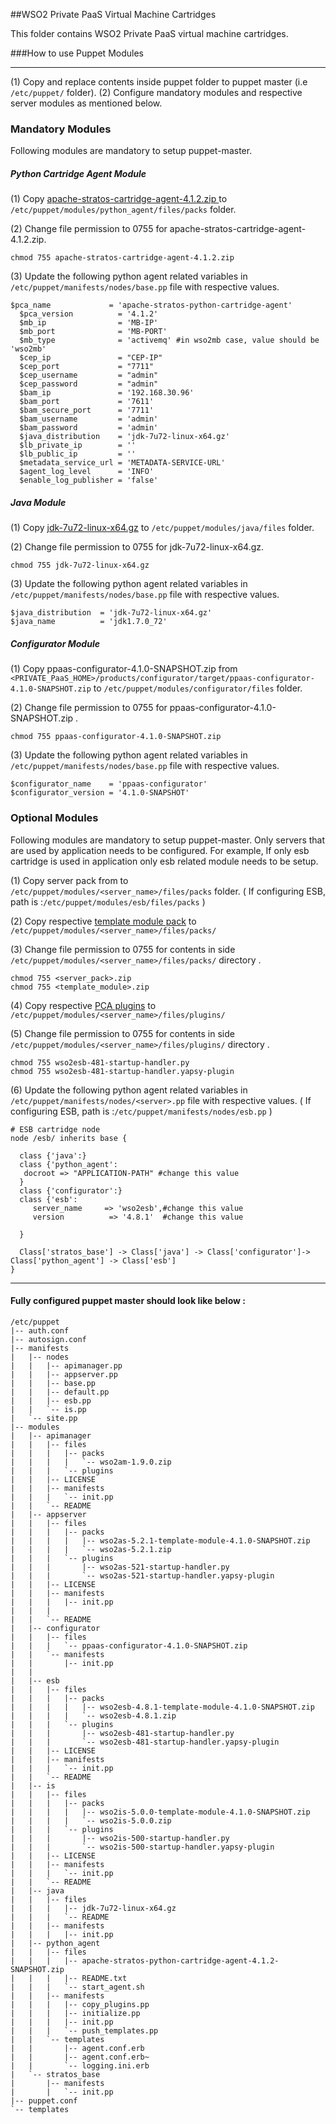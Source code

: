 ##WSO2 Private PaaS Virtual Machine Cartridges

This folder contains WSO2 Private PaaS virtual machine cartridges.

###How to use Puppet Modules

---
(1) Copy and replace contents inside puppet folder to puppet master (i.e `/etc/puppet/` folder).
(2) Configure mandatory modules and respective server modules as mentioned below.

### **Mandatory Modules**
Following modules are mandatory to setup puppet-master.

##### **Python Cartridge Agent Module**
(1) Copy [apache-stratos-cartridge-agent-4.1.2.zip ](http://www.apache.org/dyn/closer.cgi/stratos)  to `/etc/puppet/modules/python_agent/files/packs` folder.

(2) Change file permission to 0755 for apache-stratos-cartridge-agent-4.1.2.zip.
```
chmod 755 apache-stratos-cartridge-agent-4.1.2.zip
```
(3) Update the following python agent related variables in `/etc/puppet/manifests/nodes/base.pp` file with respective values.
```
$pca_name             = 'apache-stratos-python-cartridge-agent'
  $pca_version          = '4.1.2'
  $mb_ip                = 'MB-IP'
  $mb_port              = 'MB-PORT'
  $mb_type    			= 'activemq' #in wso2mb case, value should be 'wso2mb'
  $cep_ip 				= "CEP-IP"
  $cep_port				= "7711"
  $cep_username			= "admin"
  $cep_password			= "admin"
  $bam_ip               = '192.168.30.96'
  $bam_port             = '7611'
  $bam_secure_port      = '7711'
  $bam_username	      	= 'admin'
  $bam_password      	= 'admin'
  $java_distribution  	= 'jdk-7u72-linux-x64.gz'
  $lb_private_ip  		= ''
  $lb_public_ip  		= ''
  $metadata_service_url = 'METADATA-SERVICE-URL'
  $agent_log_level 		= 'INFO'
  $enable_log_publisher = 'false'
```
##### **Java Module**
(1) Copy [jdk-7u72-linux-x64.gz](http://www.oracle.com/technetwork/java/javase/downloads/jdk7-downloads-1880260.html) to `/etc/puppet/modules/java/files` folder.

(2) Change file permission to 0755 for jdk-7u72-linux-x64.gz.
```
chmod 755 jdk-7u72-linux-x64.gz
```
(3) Update the following python agent related variables in `/etc/puppet/manifests/nodes/base.pp` file with respective values.
```
$java_distribution 	= 'jdk-7u72-linux-x64.gz'
$java_name    		= 'jdk1.7.0_72'
```
##### **Configurator Module**
(1) Copy ppaas-configurator-4.1.0-SNAPSHOT.zip from `<PRIVATE_PaaS_HOME>/products/configurator/target/ppaas-configurator-4.1.0-SNAPSHOT.zip`  to `/etc/puppet/modules/configurator/files` folder.

(2) Change file permission to 0755 for ppaas-configurator-4.1.0-SNAPSHOT.zip .
```
chmod 755 ppaas-configurator-4.1.0-SNAPSHOT.zip 
```
(3) Update the following python agent related variables in `/etc/puppet/manifests/nodes/base.pp` file with respective values.
```
$configurator_name    = 'ppaas-configurator'
$configurator_version = '4.1.0-SNAPSHOT'
```
### **Optional Modules**
Following modules are mandatory to setup puppet-master. Only servers that are used by application needs to be configured. For example, If only esb cartridge is used in application only esb related module needs to be setup.

(1) Copy server pack from   to `/etc/puppet/modules/<server_name>/files/packs` folder. ( If configuring ESB, path is :`/etc/puppet/modules/esb/files/packs` )

(2) Copy respective [template module pack](https://github.com/wso2/product-private-paas/tree/master/cartridges/templates-modules) to `/etc/puppet/modules/<server_name>/files/packs/`

(3) Change file permission to 0755 for contents in side `/etc/puppet/modules/<server_name>/files/packs/` directory .
```
chmod 755 <server_pack>.zip 
chmod 755 <template_module>.zip 
```

(4) Copy respective [PCA plugins](https://github.com/wso2/product-private-paas/tree/master/cartridges/plugins) to `/etc/puppet/modules/<server_name>/files/plugins/`

(5) Change file permission to 0755 for contents in side `/etc/puppet/modules/<server_name>/files/plugins/` directory .
```
chmod 755 wso2esb-481-startup-handler.py 
chmod 755 wso2esb-481-startup-handler.yapsy-plugin 
```

(6) Update the following python agent related variables in `/etc/puppet/manifests/nodes/<server>.pp` file with respective values.
( If configuring ESB, path is :`/etc/puppet/manifests/nodes/esb.pp` )
```
# ESB cartridge node
node /esb/ inherits base {

  class {'java':}
  class {'python_agent':
   docroot => "APPLICATION-PATH" #change this value
  }
  class {'configurator':}
  class {'esb':
     server_name     => 'wso2esb',#change this value
     version  	      => '4.8.1'  #change this value

  }

  Class['stratos_base'] -> Class['java'] -> Class['configurator']-> Class['python_agent'] -> Class['esb']
}
```
---
#### **Fully configured puppet master should look like below :**
```
/etc/puppet
|-- auth.conf
|-- autosign.conf
|-- manifests
|   |-- nodes
|   |   |-- apimanager.pp
|   |   |-- appserver.pp
|   |   |-- base.pp
|   |   |-- default.pp
|   |   |-- esb.pp
|   |   `-- is.pp
|   `-- site.pp
|-- modules
|   |-- apimanager
|   |   |-- files
|   |   |   |-- packs
|   |   |   |   `-- wso2am-1.9.0.zip
|   |   |   `-- plugins
|   |   |-- LICENSE
|   |   |-- manifests
|   |   |   `-- init.pp
|   |   `-- README
|   |-- appserver
|   |   |-- files
|   |   |   |-- packs
|   |   |   |   |-- wso2as-5.2.1-template-module-4.1.0-SNAPSHOT.zip
|   |   |   |   `-- wso2as-5.2.1.zip
|   |   |   `-- plugins
|   |   |       |-- wso2as-521-startup-handler.py
|   |   |       `-- wso2as-521-startup-handler.yapsy-plugin
|   |   |-- LICENSE
|   |   |-- manifests
|   |   |   |-- init.pp
|   |   | 
|   |   `-- README
|   |-- configurator
|   |   |-- files
|   |   |   `-- ppaas-configurator-4.1.0-SNAPSHOT.zip
|   |   `-- manifests
|   |       |-- init.pp
|   |       
|   |-- esb
|   |   |-- files
|   |   |   |-- packs
|   |   |   |   |-- wso2esb-4.8.1-template-module-4.1.0-SNAPSHOT.zip
|   |   |   |   `-- wso2esb-4.8.1.zip
|   |   |   `-- plugins
|   |   |       |-- wso2esb-481-startup-handler.py
|   |   |       `-- wso2esb-481-startup-handler.yapsy-plugin
|   |   |-- LICENSE
|   |   |-- manifests
|   |   |   `-- init.pp
|   |   `-- README
|   |-- is
|   |   |-- files
|   |   |   |-- packs
|   |   |   |   |-- wso2is-5.0.0-template-module-4.1.0-SNAPSHOT.zip
|   |   |   |   `-- wso2is-5.0.0.zip
|   |   |   `-- plugins
|   |   |       |-- wso2is-500-startup-handler.py
|   |   |       `-- wso2is-500-startup-handler.yapsy-plugin
|   |   |-- LICENSE
|   |   |-- manifests
|   |   |   `-- init.pp
|   |   `-- README
|   |-- java
|   |   |-- files
|   |   |   |-- jdk-7u72-linux-x64.gz
|   |   |   `-- README
|   |   |-- manifests
|   |   |   |-- init.pp
|   |-- python_agent
|   |   |-- files
|   |   |   |-- apache-stratos-python-cartridge-agent-4.1.2-SNAPSHOT.zip
|   |   |   |-- README.txt
|   |   |   `-- start_agent.sh
|   |   |-- manifests
|   |   |   |-- copy_plugins.pp
|   |   |   |-- initialize.pp
|   |   |   |-- init.pp
|   |   |   `-- push_templates.pp
|   |   `-- templates
|   |       |-- agent.conf.erb
|   |       |-- agent.conf.erb~
|   |       `-- logging.ini.erb
|   `-- stratos_base
|       |-- manifests
|       |   `-- init.pp
|-- puppet.conf
`-- templates
```